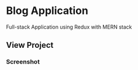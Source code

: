 # Blog Application
Full-stack Application using Redux with MERN stack 


## View Project


### Screenshot 



